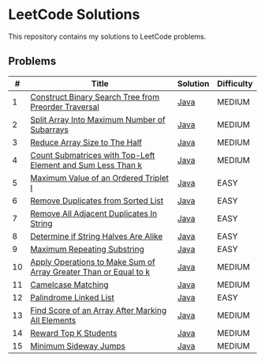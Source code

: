 # LeetCode Solutions
This repository contains my solutions to LeetCode problems.

## Problems
| #  | Title                                                                                                                                        | Solution                                                                               | Difficulty |
|----|----------------------------------------------------------------------------------------------------------------------------------------------|----------------------------------------------------------------------------------------|------------|
| 1  | [Construct Binary Search Tree from Preorder Traversal](https://leetcode.com/problems/construct-binary-search-tree-from-preorder-traversal/description/) | [Java](./src/main/java/dev/karpiuk/BSTPreorderTraversal/BSTPreorderTraversal.java)     | MEDIUM     |
| 2  | [Split Array Into Maximum Number of Subarrays](https://leetcode.com/problems/split-array-into-maximum-number-of-subarrays/description/)      | [Java](./src/main/java/dev/karpiuk/ArrSplitMaxNum/ArrSplitMaxNum.java)                 | MEDIUM     |
| 3  | [Reduce Array Size to The Half](https://leetcode.com/problems/reduce-array-size-to-the-half/description/)                                    | [Java](./src/main/java/dev/karpiuk/ArrReduceSize/ArrReduceSize.java)                   | MEDIUM     |
| 4  | [Count Submatrices with Top-Left Element and Sum Less Than k](https://leetcode.com/problems/count-submatrices-with-top-left-element-and-sum-less-than-k/description/) | [Java](./src/main/java/dev/karpiuk/SubmetricesSum/SubmetricesSum.java)                 | MEDIUM     |
| 5  | [Maximum Value of an Ordered Triplet I](https://leetcode.com/problems/maximum-value-of-an-ordered-triplet-i/description/) | [Java](./src/main/java/dev/karpiuk/MaxValOrdered/MaxValOrdered.java)                   | EASY       |
| 6  | [Remove Duplicates from Sorted List](https://leetcode.com/problems/remove-duplicates-from-sorted-list/description/) | [Java](./src/main/java/dev/karpiuk/RemDuplicates/RemDuplicates.java)                   | EASY       |
| 7  | [Remove All Adjacent Duplicates In String](https://leetcode.com/problems/remove-all-adjacent-duplicates-in-string/description/) | [Java](./src/main/java/dev/karpiuk/RemAllDuplicatesString/RemAllDuplicatesString.java) | EASY       |
| 8  | [Determine if String Halves Are Alike](https://leetcode.com/problems/determine-if-string-halves-are-alike/description/) | [Java](./src/main/java/dev/karpiuk/StringVowels/StringVowels.java)                     | EASY       |
| 9  | [Maximum Repeating Substring](https://leetcode.com/problems/maximum-repeating-substring/description/) | [Java](./src/main/java/dev/karpiuk/MaxSubstring/MaxSubstring.java)                     | EASY       |
| 10 | [Apply Operations to Make Sum of Array Greater Than or Equal to k](https://leetcode.com/problems/apply-operations-to-make-sum-of-array-greater-than-or-equal-to-k/description/) | [Java](./src/main/java/dev/karpiuk/SumArray/SumArray.java)                             | MEDIUM     |
| 11 | [Camelcase Matching](https://leetcode.com/problems/camelcase-matching/description//) | [Java](./src/main/java/dev/karpiuk/CamelcaseMatching/CamelcaseMatching.java)           | MEDIUM     |
| 12 | [Palindrome Linked List](https://leetcode.com/problems/palindrome-linked-list/description/) | [Java](./src/main/java/dev/karpiuk/PalindromeLinked/PalindromeLinked.java)             | EASY       |
| 13 | [Find Score of an Array After Marking All Elements](https://leetcode.com/problems/find-score-of-an-array-after-marking-all-elements/description/) | [Java](./src/main/java/dev/karpiuk/ScoreOfArrayElements/ScoreOfArrayElements.java)     | MEDIUM     |
| 14 | [Reward Top K Students](https://leetcode.com/problems/reward-top-k-students/description/)                                                                                      | [Java](./src/main/java/dev/karpiuk/RewardStudents/RewardStudents.java)                 | MEDIUM     |
| 15 | [Minimum Sideway Jumps](https://leetcode.com/problems/minimum-sideway-jumps/description/)                  | [Java](./src/main/java/dev/karpiuk/MinJumps/MinJumps.java)                       | MEDIUM     |
